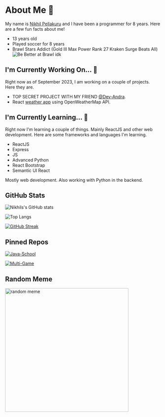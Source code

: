
# About Me 👋

My name is [Nikhil Pellakuru](https://nikhil-delta.vercel.app) and I have been a programmer for 8 years. Here are a few fun facts about me!

- 13 years old
- Played soccer for 8 years
- Brawl Stars Addict (Gold III Max Power Rank 27 Kraken Surge Beats All)<br/>
![Be Better at Brawl idk](https://cdn3.emoji.gg/emojis/9843-navi-brawlstars-pin.png)

## I'm Currently Working On... 🔭

Right now as of September 2023, I am working on a couple of projects. Here they are.

- TOP SECRET PROJECT WITH MY FRIEND [@Dev-Andra](https://github.com/Dev-Andra).
- React [weather app](https://github.com/nikrp/weather-app) using OpenWeatherMap API.

## I'm Currently Learning... 🌱

Right now I'm learning a couple of things. Mainly ReactJS and other web development. Here are some frameworks and languages I'm learning.

- ReactJS
- Express
- JS
- Advanced Python
- React Bootstrap
- Semantic UI React

Mostly web development. Also working with Python in the backend.

## GitHub Stats
![Nikhils's GitHub stats](https://github-readme-stats.vercel.app/api?username=nikrp)

![Top Langs](https://github-readme-stats.vercel.app/api/top-langs/?username=nikrp)

[![GitHub Streak](https://streak-stats.demolab.com?user=nikrp&border_radius=20&date_format=M%20j%5B%2C%20Y%5D&background=45%2C45EB38%2C98E4EB&fire=240FEB&ring=240FEB&dates=EB0A0A)](https://git.io/streak-stats)

## Pinned Repos
[![Java-School](https://github-readme-stats.vercel.app/api/pin/?username=nikrp&repo=Java-School)](https://github.com/nikrp/Java-School)

[![Multi-Game](https://github-readme-stats.vercel.app/api/pin/?username=nikrp&repo=Multi-Game)](https://github.com/nikrp/Multi-Game)

## Random Meme

<img src="https://github.com/nikrp/nikrp/assets/76831568/3e8c0f1a-5d60-44f1-a8d1-0e3147b66007" alt="random meme" style="height: 400px;"/>

